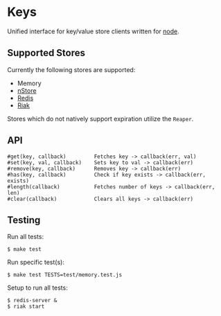 
# Keys

 Unified interface for key/value store clients written for [node](http://nodejs.org).

## Supported Stores

Currently the following stores are supported:

  * Memory
  * [nStore](http://github.com/creationix/nStore)
  * [Redis](http://github.com/fictorial/redis-node-client)
  * [Riak](http://github.com/frank06/riak-js)

Stores which do not natively support expiration utilize the `Reaper`.

## API

    #get(key, callback)         Fetches key -> callback(err, val)
    #set(key, val, callback)    Sets key to val -> callback(err)
    #remove(key, callback)      Removes key -> callback(err)
    #has(key, callback)         Check if key exists -> callback(err, exists)
    #length(callback)           Fetches number of keys -> callback(err, len)
    #clear(callback)            Clears all keys -> callback(err)

## Testing

Run all tests:

	$ make test

Run specific test(s):

	$ make test TESTS=test/memory.test.js

Setup to run all tests:

	$ redis-server &
	$ riak start